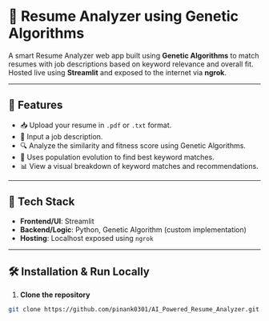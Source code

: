 # 📄 Resume Analyzer using Genetic Algorithms

A smart Resume Analyzer web app built using **Genetic Algorithms** to match resumes with job descriptions based on keyword relevance and overall fit. Hosted live using **Streamlit** and exposed to the internet via **ngrok**.

---

## 🧠 Features

- 📥 Upload your resume in `.pdf` or `.txt` format.
- 📝 Input a job description.
- 🔍 Analyze the similarity and fitness score using Genetic Algorithms.
- 🧬 Uses population evolution to find best keyword matches.
- 📊 View a visual breakdown of keyword matches and recommendations.

---

## 🔧 Tech Stack

- **Frontend/UI**: Streamlit
- **Backend/Logic**: Python, Genetic Algorithm (custom implementation)
- **Hosting**: Localhost exposed using `ngrok`

---

## 🛠️ Installation & Run Locally

1. **Clone the repository**

```bash
git clone https://github.com/pinank0301/AI_Powered_Resume_Analyzer.git
